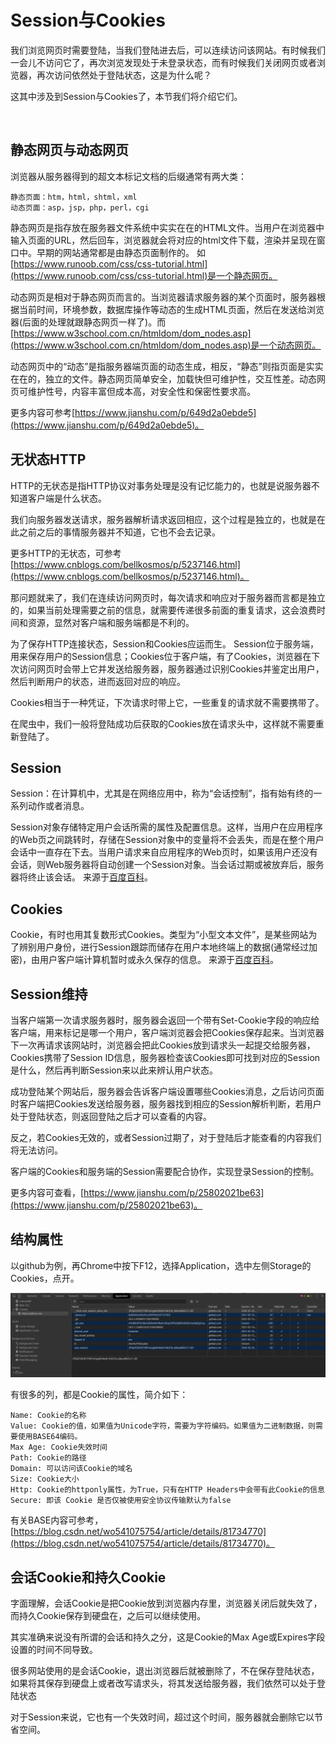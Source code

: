# Session与Cookies 

我们浏览网页时需要登陆，当我们登陆进去后，可以连续访问该网站。有时候我们一会儿不访问它了，再次浏览发现处于未登录状态，而有时候我们关闭网页或者浏览器，再次访问依然处于登陆状态，这是为什么呢？

这其中涉及到Session与Cookies了，本节我们将介绍它们。

<br>

## 静态网页与动态网页

浏览器从服务器得到的超文本标记文档的后缀通常有两大类：
```text
静态页面：htm，html，shtml，xml
动态页面：asp，jsp，php，perl，cgi
```

静态网页是指存放在服务器文件系统中实实在在的HTML文件。当用户在浏览器中输入页面的URL，然后回车，浏览器就会将对应的html文件下载，渲染并呈现在窗口中。早期的网站通常都是由静态页面制作的。
如[https://www.runoob.com/css/css-tutorial.html](https://www.runoob.com/css/css-tutorial.html)是一个静态网页。

动态网页是相对于静态网页而言的。当浏览器请求服务器的某个页面时，服务器根据当前时间，环境参数，数据库操作等动态的生成HTML页面，然后在发送给浏览器(后面的处理就跟静态网页一样了)。而[https://www.w3school.com.cn/htmldom/dom_nodes.asp](https://www.w3school.com.cn/htmldom/dom_nodes.asp)是一个动态网页。

动态网页中的“动态”是指服务器端页面的动态生成，相反，“静态”则指页面是实实在在的，独立的文件。静态网页简单安全，加载快但可维护性，交互性差。动态网页可维护性号，内容丰富但成本高，对安全性和保密性要求高。

更多内容可参考[https://www.jianshu.com/p/649d2a0ebde5](https://www.jianshu.com/p/649d2a0ebde5)。

## 无状态HTTP

HTTP的无状态是指HTTP协议对事务处理是没有记忆能力的，也就是说服务器不知道客户端是什么状态。

我们向服务器发送请求，服务器解析请求返回相应，这个过程是独立的，也就是在此之前之后的事情服务器并不知道，它也不会去记录。

更多HTTP的无状态，可参考[https://www.cnblogs.com/bellkosmos/p/5237146.html](https://www.cnblogs.com/bellkosmos/p/5237146.html)。

那问题就来了，我们在连续访问网页时，每次请求和响应对于服务器而言都是独立的，如果当前处理需要之前的信息，就需要传递很多前面的重复请求，这会浪费时间和资源，显然对客户端和服务端都是不利的。

为了保存HTTP连接状态，Session和Cookies应运而生。
Session位于服务端，用来保存用户的Session信息；Cookies位于客户端，有了Cookies，浏览器在下次访问网页时会带上它并发送给服务器，服务器通过识别Cookies并鉴定出用户，然后判断用户的状态，进而返回对应的响应。

Cookies相当于一种凭证，下次请求时带上它，一些重复的请求就不需要携带了。

在爬虫中，我们一般将登陆成功后获取的Cookies放在请求头中，这样就不需要重新登陆了。

## Session

Session：在计算机中，尤其是在网络应用中，称为“会话控制”，指有始有终的一系列动作或者消息。

Session对象存储特定用户会话所需的属性及配置信息。这样，当用户在应用程序的Web页之间跳转时，存储在Session对象中的变量将不会丢失，而是在整个用户会话中一直存在下去。当用户请求来自应用程序的Web页时，如果该用户还没有会话，则Web服务器将自动创建一个Session对象。当会话过期或被放弃后，服务器将终止该会话。
来源于[百度百科](https://baike.baidu.com/item/Session/479100)。

## Cookies

Cookie，有时也用其复数形式Cookies。类型为“小型文本文件”，是某些网站为了辨别用户身份，进行Session跟踪而储存在用户本地终端上的数据(通常经过加密)，由用户客户端计算机暂时或永久保存的信息。
来源于[百度百科](https://baike.baidu.com/item/cookie/1119)。

## Session维持 

当客户端第一次请求服务器时，服务器会返回一个带有Set-Cookie字段的响应给客户端，用来标记是哪一个用户，客户端浏览器会把Cookies保存起来。当浏览器下一次再请求该网站时，浏览器会把此Cookies放到请求头一起提交给服务器，Cookies携带了Session ID信息，服务器检查该Cookies即可找到对应的Session是什么，然后再判断Session来以此来辨认用户状态。

成功登陆某个网站后，服务器会告诉客户端设置哪些Cookies消息，之后访问页面时客户端把Cookies发送给服务器，服务器找到相应的Session解析判断，若用户处于登陆状态，则返回登陆之后才可以查看的内容。

反之，若Cookies无效的，或者Session过期了，对于登陆后才能查看的内容我们将无法访问。

客户端的Cookies和服务端的Session需要配合协作，实现登录Session的控制。

更多内容可查看，[https://www.jianshu.com/p/25802021be63](https://www.jianshu.com/p/25802021be63)。

## 结构属性

以github为例，再Chrome中按下F12，选择Application，选中左侧Storage的Cookies，点开。

![](../../images/Module_1/lecture_4_1.jpg)

有很多的列，都是Cookie的属性，简介如下：
```text
Name: Cookie的名称
Value: Cookie的值，如果值为Unicode字符，需要为字符编码。如果值为二进制数据，则需要使用BASE64编码。
Max Age: Cookie失效时间
Path: Cookie的路径
Domain: 可以访问该Cookie的域名
Size: Cookie大小
Http: Cookie的httponly属性，为True，只有在HTTP Headers中会带有此Cookie的信息
Secure: 即该 Cookie 是否仅被使用安全协议传输默认为false
```
有关BASE内容可参考，[https://blog.csdn.net/wo541075754/article/details/81734770](https://blog.csdn.net/wo541075754/article/details/81734770)。

## 会话Cookie和持久Cookie

字面理解，会话Cookie是把Cookie放到浏览器内存里，浏览器关闭后就失效了，而持久Cookie保存到硬盘在，之后可以继续使用。

其实准确来说没有所谓的会话和持久之分，这是Cookie的Max Age或Expires字段设置的时间不同导致。

很多网站使用的是会话Cookie，退出浏览器后就被删除了，不在保存登陆状态，如果将其保存到硬盘上或者改写请求头，将其发送给服务器，我们依然可以处于登陆状态

对于Session来说，它也有一个失效时间，超过这个时间，服务器就会删除它以节省空间。
